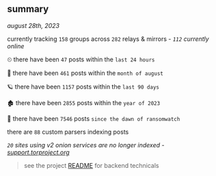 
## summary
_august 28th, 2023_

currently tracking `158` groups across `282` relays & mirrors - _`112` currently online_

⏲ there have been `47` posts within the `last 24 hours`

🦈 there have been `461` posts within the `month of august`

🪐 there have been `1157` posts within the `last 90 days`

🏚 there have been `2855` posts within the `year of 2023`

🦕 there have been `7546` posts `since the dawn of ransomwatch`

there are `88` custom parsers indexing posts

_`20` sites using v2 onion services are no longer indexed - [support.torproject.org](https://support.torproject.org/onionservices/v2-deprecation/)_

> see the project [README](https://github.com/joshhighet/ransomwatch#ransomwatch--) for backend technicals
